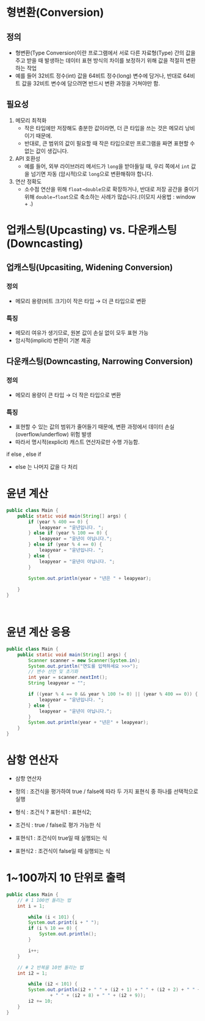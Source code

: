 # 형변환(Conversion)
## 정의
- 형변환(Type Conversion)이란 프로그램에서 서로 다른 자료형(Type) 간의 값을 주고 받을 때 발생하는
  데이터 표현 방식의 차이를 보정하기 위해 값을 적절히 변환하는 작업
- 예를 들어 32비트 정수(int) 값을 64비트 정수(long) 변수에 담거나, 반대로 64비트 값을 32비트 변수에
  담으려면 반드시 변환 과정을 거쳐야만 함.

## 필요성
1. 메모리 최적화
    - 작은 타입에만 저장해도 충분한 값이라면, 더 큰 타입을 쓰는 것은 메모리 낭비이기 때문에.
    - 반대로, 큰 범위의 값이 필요할 때 작은 타입으로만 프로그램을 짜면 표현할 수 없는 값이 생깁니다.
2. API 호환성
    - 예를 들어, 외부 라이브러리 메서드가 `long`을 받아들일 때, 우리 쪽에서 `int` 값을 넘기면 자동
      (암시적)으로 `long`으로 변환해줘야 합니다.
3. 연산 정확도
    - 소수점 연산을 위해 `float→double`으로 확장하거나, 반대로 저장 공간을 줄이기 위해
      `double→float`으로 축소하는 사례가 많습니다.(이모지 사용법 : window + .)

# 업캐스팅(Upcasting) vs. 다운캐스팅(Downcasting)
## 업캐스팅(Upcasiting, Widening Conversion)
### 정의
- 메모리 용량(비트 크기)이 작은 타입 → 더 큰 타입으로 변환

### 특징
- 메모리 여유가 생기므로, 원본 값이 손실 없이 모두 표현 가능
- 암시적(implicit) 변환이 기본 제공

## 다운캐스팅(Downcasting, Narrowing Conversion)
### 정의
- 메모리 용량이 큰 타입 → 더 작은 타입으로 변환

### 특징
- 표현할 수 있는 값의 범위가 줄어들기 때문에, 변환 과정에서 데이터 손실(overflow/underflow) 위험 발생
- 따라서 명시적(explicit) 캐스트 연산자로만 수행 가능함.

if else , else if 

- else 는 나머지 값을 다 처리 

# 윤년 계산
```Java
public class Main {
    public static void main(String[] args) {
        if (year % 400 == 0) {
            leapyear = "윤년입니다. ";
        } else if (year % 100 == 0) {
            leapyear = "윤년이 아닙니다.";
        } else if (year % 4 == 0) {
            leapyear = "윤년입니다. ";
        } else {
            leapyear = "윤년이 아닙니다. ";
        }

        System.out.println(year + "년은 " + leapyear);
        
    }
}




```
# 윤년 계산 응용 
```java
public class Main {
    public static void main(String[] args) {
        Scanner scanner = new Scanner(System.in);
        System.out.println("연도를 입력하세요 >>>");
        // 변수 선언 및 초기화
        int year = scanner.nextInt();
        String leapyear = "";

        if ((year % 4 == 0 && year % 100 != 0) || (year % 400 == 0)) {
            leapyear = "윤년입니다. ";
        } else {
            leapyear = "윤년이 아닙니다.";
        }
        System.out.println(year + "년은" + leapyear);
    }
}
```
# 삼항 연산자
- 삼항 연산자
- 정의 : 조건식을 평가하여 true / false에 따라 두 가지 표현식 중 하나를 선택적으로 실행

- 형식 : 조건식 ? 표현식1 : 표현식2;

- 조건식 : true / false로 평가 가능한 식 
- 표현식1 : 조건식이 true일 때 실행되는 식
- 표현식2 : 조건식이 false일 때 실행되는 식
# 1~100까지 10 단위로 출력 

```java
public class Main {
    // # 1 100번 돌리는 법
    int i = 1;

        while (i < 101) {
        System.out.print(i + " ");
        if (i % 10 == 0) {
            System.out.println();
        }

        i++;
    }

    // # 2 반복을 10번 돌리는 법
    int i2 = 1;

        while (i2 < 101) {
        System.out.println(i2 + " " + (i2 + 1) + " " + (i2 + 2) + " " + (i2 + 3) + " " + (i2 + 4) + " " + (i2 + 5) + " " + (i2 + 6) + " " + (i2 + 7)
                + " " + (i2 + 8) + " " + (i2 + 9));
        i2 += 10;
    }
}
```